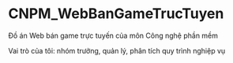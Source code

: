 # CNPM_WebBanGameTrucTuyen
Đồ án Web bán game trực tuyến của môn Công nghệ phần mềm

Vai trò của tôi: nhóm trưởng, quản lý, phân tích quy trình nghiệp vụ
